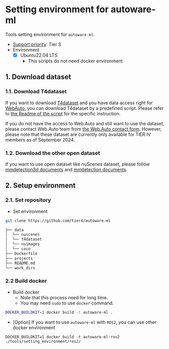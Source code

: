 # Setting environment for autoware-ml

Tools setting environment for `autoware-ml`.

- [Support priority](https://github.com/tier4/autoware-ml/blob/main/docs/design/autoware_ml_design.md#support-priority): Tier S
- Environment
  - [x] Ubuntu22.04 LTS
    - This scripts do not need docker environment

## 1. Download dataset
### 1.1. Download T4dataset

If you want to download [T4dataset](https://github.com/tier4/tier4_perception_dataset) and you have data access right for [WebAuto](https://docs.web.auto/en/user-manuals/), you can download T4dataset by a predefined script. Please refer to [the Readme of the script](/pipelines/webauto/download_t4dataset/) for the specific instruction.

If you do not have the access to Web.Auto and still want to use the dataset, please contact Web.Auto team from [the Web.Auto contact form](https://web.auto/contact/). However, please note that these dataset are currently only available for TIER IV members as of September 2024.

### 1.2. Download the other open dataset

If you want to use open dataset like nuScenes dataset, please follow [mmdetection3d documents](https://mmdetection3d.readthedocs.io/en/latest/advanced_guides/index.html) and [mmdetection documents](https://mmdetection.readthedocs.io/en/latest/user_guides/dataset_prepare.html).


## 2. Setup environment
### 2.1. Set repository

- Set environment

```sh
git clone https://github.com/tier4/autoware-ml
```

```sh
├── data
│  └── nuscenes
│  └── t4dataset
│  └── nuimages
│  └── coco
├── Dockerfile
├── projects
├── README.md
└── work_dirs
```

### 2.2 Build docker

- Build docker
  - Note that this process need for long time.
  - You may need `sudo` to use `docker` command.

```sh
DOCKER_BUILDKIT=1 docker build -t autoware-ml .
```

- [Option] If you want to use `autoware-ml` with `ROS2`, you can use other docker environment

```
DOCKER_BUILDKIT=1 docker build -t autoware-ml-ros2 ./tools/setting_environment/ros2/
```

